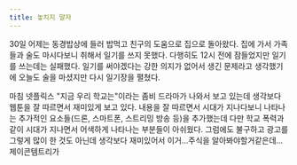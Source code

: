 ```yaml
---
title: 놓치지 말자
---
```


30일 어제는 동경밥상에 들러 밥먹고 친구의 도움으로 집으로 돌아왔다. 집에 가서 가족들과 술도 마시다보니 취해서 일기를 쓰지 못했다. 다행히도 12시 전에 잠들었지만 일기를 쓰는데는 실패했다. 일기를 써야겠다는 강한 의지가 없어서 생긴 문제라고 생각했기에 오늘도 술을 마셨지만 다시 일기장을 펼쳤다.

마침 넷플릭스 "지금 우리 학교는"이라는 좀비 드라마가 나와서 보고 있는데 생각보다 웹툰을 잘 따르면서 재미있게 보고 있다. 내용을 잘 따르면서 시대가 지나다보니 나타나는 추가적인 요소들(드론, 스마트폰, 스트리밍 방송 등)을 추가했는데 다만 학교 폭력과 같이 시대가 지나면서 어색하게 나타나는 부분들이 아쉬웠다. 그럼에도 불구하고 광고를 그렇게 많이 한 것도 아닌데 생각보다 재미있어서 이거...주식을 알아봐야할거같은데...제이콘템트리가

